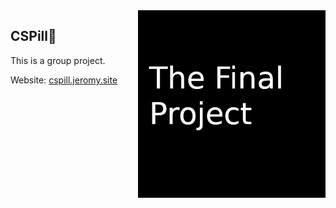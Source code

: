 <img align="right" width="300px" src="./media/header.png">


##  CSPill💊
This is a group project.


Website: [cspill.jeromy.site](https://cspill.jeromy.site)
